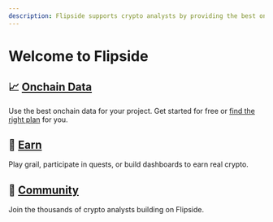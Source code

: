 ```yaml
---
description: Flipside supports crypto analysts by providing the best onchain data.
---
```


# Welcome to Flipside

## 📈 [Onchain Data](welcome-to-flipside/data/)

Use the best onchain data for your project. Get started for free or [find the right plan](choose-your-flipside-plan/) for you.

## 🤑 [Earn](welcome-to-flipside/earn.md)

Play grail, participate in quests, or build dashboards to earn real crypto.

## 👥 [Community](flipside-community/get-started.md)

Join the thousands of crypto analysts building on Flipside.
